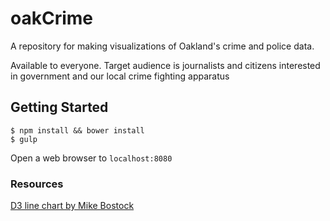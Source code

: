 oakCrime
======

A repository for making visualizations of Oakland's crime and police data.

Available to everyone. Target audience is journalists and citizens interested in government and our local crime fighting apparatus


## Getting Started

```
$ npm install && bower install
$ gulp
```
Open a web browser to `localhost:8080`

### Resources

[D3 line chart by Mike Bostock](http://bl.ocks.org/mbostock/3883245)